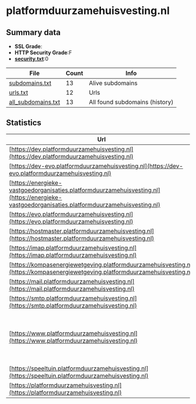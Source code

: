 

# platformduurzamehuisvesting.nl
## Summary data


 - **SSL Grade**:
 - **HTTP Security Grade**:F
 - **[security.txt](https://www.digitaleoverheid.nl/nieuws/standaard-security-txt-nu-verplicht-voor-overheid/)**:0


| File       | Count | Info |
|------------|-------|------|
|[subdomains.txt](/data/platformduurzamehuisvesting.nl/subdomains.txt)|13|Alive subdomains|
|[urls.txt](/data/platformduurzamehuisvesting.nl/urls.txt)|12|Urls|
|[all_subdomains.txt](/data/platformduurzamehuisvesting.nl/all_subdomains.txt)|13|All found subdomains (history)|


## Statistics


| Url | SSL | HTTP | Server | Cookie | HSTS | CORS | CTO | CSP | XFO | XXP | RP |FP| Tech |Title |
|--------|-------|-------|------|------|------|------|------|------|------|------|------|------|------|------|
|[https://dev.platformduurzamehuisvesting.nl](https://dev.platformduurzamehuisvesting.nl)| | **F**|Apache| | | | | | | | :white_check_mark: | |Apache HTTP Server Basic|401 Unauthorized|
|[https://dev-evo.platformduurzamehuisvesting.nl](https://dev-evo.platformduurzamehuisvesting.nl)| | **F**|Apache| | | | | | | | :white_check_mark: | |Apache HTTP Server Basic|401 Unauthorized|
|[https://energieke-vastgoedorganisaties.platformduurzamehuisvesting.nl](https://energieke-vastgoedorganisaties.platformduurzamehuisvesting.nl)| | **F**|Apache| | | | | | | | :white_check_mark: | |Apache HTTP Server Basic|401 Unauthorized|
|[https://evo.platformduurzamehuisvesting.nl](https://evo.platformduurzamehuisvesting.nl)| | **F**|Apache| | | | | | | | :white_check_mark: | |Apache HTTP Server Basic|401 Unauthorized|
|[https://hostmaster.platformduurzamehuisvesting.nl](https://hostmaster.platformduurzamehuisvesting.nl)| | **F**|Apache| | | | | | | | :white_check_mark: | |Apache HTTP Server||
|[https://imap.platformduurzamehuisvesting.nl](https://imap.platformduurzamehuisvesting.nl)| | **F**|Apache| | | | | | | | :white_check_mark: | |Apache HTTP Server|Welcome!|
|[https://kompasenergiewetgeving.platformduurzamehuisvesting.nl](https://kompasenergiewetgeving.platformduurzamehuisvesting.nl)| | **F**|Apache| | | | | | | | :white_check_mark: | |Apache HTTP Server|Platform Duurzam...|
|[https://mail.platformduurzamehuisvesting.nl](https://mail.platformduurzamehuisvesting.nl)| | **F**|Apache| | | | | | | | :white_check_mark: | |Apache HTTP Server|Welcome!|
|[https://smtp.platformduurzamehuisvesting.nl](https://smtp.platformduurzamehuisvesting.nl)| | **F**|Apache| | | | | | | | :white_check_mark: | |Apache HTTP Server|Welcome!|
|[https://www.platformduurzamehuisvesting.nl](https://www.platformduurzamehuisvesting.nl)| | **F**|Apache| | | | | | | | :white_check_mark: | |Apache HTTP Server MySQL PHP Site Kit:1.119.0 Slider Revolution:6.6.20 WordPress:6.4.3 wpBakery|Platform Duurzam...|
|[https://speeltuin.platformduurzamehuisvesting.nl](https://speeltuin.platformduurzamehuisvesting.nl)| | **F**|Apache| | | | | | | | :white_check_mark: | |Apache HTTP Server||
|[https://platformduurzamehuisvesting.nl](https://platformduurzamehuisvesting.nl)| | **F**|Apache| | | | | | | | :white_check_mark: | |Apache HTTP Server||

